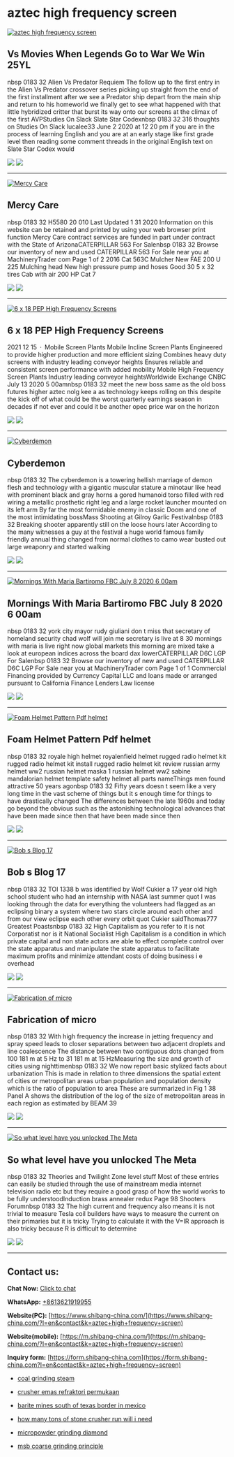 # aztec high frequency screen

<a href="https://swt.shibang-china.com/?l=en&img&k=aztec+high+frequency+screen" target="_blank">![aztec high frequency screen](http://static.shibang-china.com/all-800x300/543.jpg)</a>

## Vs Movies When Legends Go to War We Win 25YL
nbsp 0183 32 Alien Vs Predator Requiem The follow up to the first entry in the Alien Vs Predator crossover series picking up straight from the end of the first installment after we see a Predator ship depart from the main ship and return to his homeworld we finally get to see what happened with that little hybridized critter that burst its way onto our screens at the climax of the first AVPStudies On Slack Slate Star Codexnbsp 0183 32 316 thoughts on Studies On Slack lucalee33 June 2 2020 at 12 20 pm if you are in the process of learning English and you are at an early stage like first grade level then reading some comment threads in the original English text on Slate Star Codex would


<a href="https://whatsapp.shibangsoft.com/WhatsApp.php" target="_blank" title="WhatsApp">![](http://static.shibang-china.com/icon/whatsapp.png)</a> <a href="https://swt.shibang-china.com/?l=en&icon&k=aztec+high+frequency+screen" target="_blank">![](http://static.shibang-china.com/icon/chat-en.png)</a>

---

<a href="https://swt.shibang-china.com/?l=en&img&k=aztec+high+frequency+screen" target="_blank">![Mercy Care](http://static.shibang-china.com/all-800x300/1229.jpg)</a>

## Mercy Care
nbsp 0183 32 H5580 20 010 Last Updated 1 31 2020 Information on this website can be retained and printed by using your web browser print function Mercy Care contract services are funded in part under contract with the State of ArizonaCATERPILLAR 563 For Salenbsp 0183 32 Browse our inventory of new and used CATERPILLAR 563 For Sale near you at MachineryTrader com Page 1 of 2 2016 Cat 563C Mulcher New FAE 200 U 225 Mulching head New high pressure pump and hoses Good 30 5 x 32 tires Cab with air 200 HP Cat 7


<a href="https://whatsapp.shibangsoft.com/WhatsApp.php" target="_blank" title="WhatsApp">![](http://static.shibang-china.com/icon/whatsapp.png)</a> <a href="https://swt.shibang-china.com/?l=en&icon&k=aztec+high+frequency+screen" target="_blank">![](http://static.shibang-china.com/icon/chat-en.png)</a>

---

<a href="https://swt.shibang-china.com/?l=en&img&k=aztec+high+frequency+screen" target="_blank">![6 x 18 PEP High Frequency Screens](http://static.shibang-china.com/all-800x300/390.jpg)</a>

## 6 x 18 PEP High Frequency Screens
2021 12 15&ensp;&#0183;&ensp;Mobile Screen Plants Mobile Incline Screen Plants Engineered to provide higher production and more efficient sizing Combines heavy duty screens with industry leading conveyor heights Ensures reliable and consistent screen performance with added mobility Mobile High Frequency Screen Plants Industry leading conveyor heightsWorldwide Exchange CNBC July 13 2020 5 00amnbsp 0183 32 meet the new boss same as the old boss futures higher aztec nolg kee a as technology keeps rolling on this despite the kick off of what could be the worst quarterly earnings season in decades if not ever and could it be another opec price war on the horizon


<a href="https://whatsapp.shibangsoft.com/WhatsApp.php" target="_blank" title="WhatsApp">![](http://static.shibang-china.com/icon/whatsapp.png)</a> <a href="https://swt.shibang-china.com/?l=en&icon&k=aztec+high+frequency+screen" target="_blank">![](http://static.shibang-china.com/icon/chat-en.png)</a>

---

<a href="https://swt.shibang-china.com/?l=en&img&k=aztec+high+frequency+screen" target="_blank">![Cyberdemon](http://static.shibang-china.com/all-800x300/1079.jpg)</a>

## Cyberdemon
nbsp 0183 32 The cyberdemon is a towering hellish marriage of demon flesh and technology with a gigantic muscular stature a minotaur like head with prominent black and gray horns a gored humanoid torso filled with red wiring a metallic prosthetic right leg and a large rocket launcher mounted on its left arm By far the most formidable enemy in classic Doom and one of the most intimidating bossMass Shooting at Gilroy Garlic Festivalnbsp 0183 32 Breaking shooter apparently still on the loose hours later According to the many witnesses a guy at the festival a huge world famous family friendly annual thing changed from normal clothes to camo wear busted out large weaponry and started walking


<a href="https://whatsapp.shibangsoft.com/WhatsApp.php" target="_blank" title="WhatsApp">![](http://static.shibang-china.com/icon/whatsapp.png)</a> <a href="https://swt.shibang-china.com/?l=en&icon&k=aztec+high+frequency+screen" target="_blank">![](http://static.shibang-china.com/icon/chat-en.png)</a>

---

<a href="https://swt.shibang-china.com/?l=en&img&k=aztec+high+frequency+screen" target="_blank">![Mornings With Maria Bartiromo FBC July 8 2020 6 00am](http://static.shibang-china.com/all-800x300/1065.jpg)</a>

## Mornings With Maria Bartiromo FBC July 8 2020 6 00am
nbsp 0183 32 york city mayor rudy giuliani don t miss that secretary of homeland security chad wolf will join me secretary is live at 8 30 mornings with maria is live right now global markets this morning are mixed take a look at european indices across the board dax lowerCATERPILLAR D6C LGP For Salenbsp 0183 32 Browse our inventory of new and used CATERPILLAR D6C LGP For Sale near you at MachineryTrader com Page 1 of 1 Commercial Financing provided by Currency Capital LLC and loans made or arranged pursuant to California Finance Lenders Law license


<a href="https://whatsapp.shibangsoft.com/WhatsApp.php" target="_blank" title="WhatsApp">![](http://static.shibang-china.com/icon/whatsapp.png)</a> <a href="https://swt.shibang-china.com/?l=en&icon&k=aztec+high+frequency+screen" target="_blank">![](http://static.shibang-china.com/icon/chat-en.png)</a>

---

<a href="https://swt.shibang-china.com/?l=en&img&k=aztec+high+frequency+screen" target="_blank">![Foam Helmet Pattern Pdf helmet](http://static.shibang-china.com/all-800x300/495.jpg)</a>

## Foam Helmet Pattern Pdf helmet
nbsp 0183 32 royale high helmet royalenfield helmet rugged radio helmet kit rugged radio helmet kit install rugged radio helmet kit review russian army helmet ww2 russian helmet maska 1 russian helmet ww2 sabine mandalorian helmet template safety helmet all parts nameThings men found attractive 50 years agonbsp 0183 32 Fifty years doesn t seem like a very long time in the vast scheme of things but it s enough time for things to have drastically changed The differences between the late 1960s and today go beyond the obvious such as the astonishing technological advances that have been made since then that have been made since then


<a href="https://whatsapp.shibangsoft.com/WhatsApp.php" target="_blank" title="WhatsApp">![](http://static.shibang-china.com/icon/whatsapp.png)</a> <a href="https://swt.shibang-china.com/?l=en&icon&k=aztec+high+frequency+screen" target="_blank">![](http://static.shibang-china.com/icon/chat-en.png)</a>

---

<a href="https://swt.shibang-china.com/?l=en&img&k=aztec+high+frequency+screen" target="_blank">![Bob s Blog 17](http://static.shibang-china.com/all-800x300/1389.jpg)</a>

## Bob s Blog 17
nbsp 0183 32 TOI 1338 b was identified by Wolf Cukier a 17 year old high school student who had an internship with NASA last summer quot I was looking through the data for everything the volunteers had flagged as an eclipsing binary a system where two stars circle around each other and from our view eclipse each other every orbit quot Cukier saidThomas777 Greatest Poastsnbsp 0183 32 High Capitalism as you refer to it is not Corporatist nor is it National Socialist High Capitalism is a condition in which private capital and non state actors are able to effect complete control over the state apparatus and manipulate the state apparatus to facilitate maximum profits and minimize attendant costs of doing business i e overhead


<a href="https://whatsapp.shibangsoft.com/WhatsApp.php" target="_blank" title="WhatsApp">![](http://static.shibang-china.com/icon/whatsapp.png)</a> <a href="https://swt.shibang-china.com/?l=en&icon&k=aztec+high+frequency+screen" target="_blank">![](http://static.shibang-china.com/icon/chat-en.png)</a>

---

<a href="https://swt.shibang-china.com/?l=en&img&k=aztec+high+frequency+screen" target="_blank">![Fabrication of micro](http://static.shibang-china.com/all-800x300/652.jpg)</a>

## Fabrication of micro
nbsp 0183 32 With high frequency the increase in jetting frequency and spray speed leads to closer separations between two adjacent droplets and line coalescence The distance between two contiguous dots changed from 100 181 m at 5 Hz to 31 181 m at 15 HzMeasuring the size and growth of cities using nighttimenbsp 0183 32 We now report basic stylized facts about urbanization This is made in relation to three dimensions the spatial extent of cities or metropolitan areas urban population and population density which is the ratio of population to area These are summarized in Fig 1 38 Panel A shows the distribution of the log of the size of metropolitan areas in each region as estimated by BEAM 39


<a href="https://whatsapp.shibangsoft.com/WhatsApp.php" target="_blank" title="WhatsApp">![](http://static.shibang-china.com/icon/whatsapp.png)</a> <a href="https://swt.shibang-china.com/?l=en&icon&k=aztec+high+frequency+screen" target="_blank">![](http://static.shibang-china.com/icon/chat-en.png)</a>

---

<a href="https://swt.shibang-china.com/?l=en&img&k=aztec+high+frequency+screen" target="_blank">![So what level have you unlocked The Meta](http://static.shibang-china.com/all-800x300/914.jpg)</a>

## So what level have you unlocked The Meta
nbsp 0183 32 Theories and Twilight Zone level stuff Most of these entries can easily be studied through the use of mainstream media internet television radio etc but they require a good grasp of how the world works to be fully understoodInduction brass annealer redux Page 98 Shooters Forumnbsp 0183 32 The high current and frequency also means it is not trivial to measure Tesla coil builders have ways to measure the current on their primaries but it is tricky Trying to calculate it with the V=IR approach is also tricky because R is difficult to determine


<a href="https://whatsapp.shibangsoft.com/WhatsApp.php" target="_blank" title="WhatsApp">![](http://static.shibang-china.com/icon/whatsapp.png)</a> <a href="https://swt.shibang-china.com/?l=en&icon&k=aztec+high+frequency+screen" target="_blank">![](http://static.shibang-china.com/icon/chat-en.png)</a>

---
## Contact us:

**Chat Now:** [Click to chat](https://swt.shibang-china.com?l=en&contact&k=aztec+high+frequency+screen)

**WhatsApp:**  [+8613621919955](https://whatsapp.shibangsoft.com/WhatsApp.php)

**Website(PC):** [https://www.shibang-china.com/](https://www.shibang-china.com/?l=en&contact&k=aztec+high+frequency+screen)

**Website(mobile):** [https://m.shibang-china.com/](https://m.shibang-china.com/?l=en&contact&k=aztec+high+frequency+screen)

**Inquiry form:** [https://form.shibang-china.com](https://form.shibang-china.com?l=en&contact&k=aztec+high+frequency+screen)

* [coal grinding steam](../162/coal%20grinding%20steam.md)

* [crusher emas refraktori permukaan](../170/crusher%20emas%20refraktori%20permukaan.md)

* [barite mines south of texas border in mexico](../161/barite%20mines%20south%20of%20texas%20border%20in%20mexico.md)

* [how many tons of stone crusher run will i need](../169/how%20many%20tons%20of%20stone%20crusher%20run%20will%20i%20need.md)

* [micropowder grinding diamond](../165/micropowder%20grinding%20diamond.md)

* [msb coarse grinding principle](../165/msb%20coarse%20grinding%20principle.md)